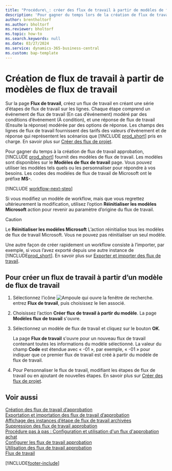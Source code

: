 ```yaml
---
title: "Procédure\_: créer des flux de travail à partir de modèles de flux de travail"
description: 'Pour gagner du temps lors de la création de flux de travail approbation, vous pouvez créer des flux de travail à partir de modèles de flux de travail existants.'
author: brentholtorf
ms.author: bholtorf
ms.reviewer: bholtorf
ms.topic: how-to
ms.search.keywords: null
ms.date: 03/27/2024
ms.service: dynamics-365-business-central
ms.custom: bap-template
---
```

# Création de flux de travail à partir de modèles de flux de travail

Sur la page **Flux de travail**, créez un flux de travail en créant une série d’étapes de flux de travail sur les lignes. Chaque étape comprend un événement de flux de travail (En cas d’événement) modéré par des conditions d’événement (À condition), et une réponse de flux de travail (Ensuite la réponse) modérée par des options de réponse. Les champs des lignes de flux de travail fournissent des tarifs des valeurs d’événement et de réponse qui représentent les scénarios que [!INCLUDE [prod_short](includes/prod_short.md)] pris en charge. En savoir plus sur [Créer des flux de projet](across-how-to-create-workflows.md).

Pour gagner du temps à la création de flux de travail approbation, [!INCLUDE [prod_short](includes/prod_short.md)] fournit des modèles de flux de travail. Les modèles sont disponibles sur le **Modèles de flux de travail** page. Vous pouvez utiliser les modèles tels quels ou les personnaliser pour répondre à vos besoins. Les codes des modèles de flux de travail de Microsoft ont le préfixe **MS-**.

[!INCLUDE [workflow-next-step](includes/workflow-next-step.md)]

Si vous modifiez un modèle de workflow, mais que vous regrettez ultérieurement la modification, utilisez l’option **Réinitialiser les modèles Microsoft** action pour revenir au paramètre d’origine du flux de travail.

> [!CAUTION]
> Le **Réinitialiser les modèles Microsoft** L’action réinitialise tous les modèles de flux de travail Microsoft. Vous ne pouvez pas réinitialiser un seul modèle.  

Une autre façon de créer rapidement un workflow consiste à l’importer, par exemple, si vous l’avez exporté depuis une autre instance de [!INCLUDE[prod_short](includes/prod_short.md)]. En savoir plus sur [Exporter et importer des flux de travail](across-how-to-export-and-import-workflows.md).  

## Pour créer un flux de travail à partir d’un modèle de flux de travail

1. Sélectionnez l’icône ![Ampoule qui ouvre la fenêtre de recherche.](media/ui-search/search_small.png "Dites-moi ce que vous voulez faire") entrez **Flux de travail**, puis choisissez le lien associé.  
2. Choisissez l’action **Créer flux de travail à partir du modèle**. La page **Modèles flux de travail** s'ouvre.  
3. Sélectionnez un modèle de flux de travail et cliquez sur le bouton **OK**.  

   La page **Flux de travail** s'ouvre pour un nouveau flux de travail contenant toutes les informations du modèle sélectionné. La valeur du champ **Code** est étendue avec « -01 », par exemple, « -01 » pour indiquer que ce premier flux de travail est créé à partir du modèle de flux de travail.  
4. Pour Personnaliser le flux de travail, modifiant les étapes de flux de travail ou en ajoutant de nouvelles étapes. En savoir plus sur [Créer des flux de projet](across-how-to-create-workflows.md).  

## Voir aussi

[Création des flux de travail d’approbation](across-how-to-create-workflows.md)  
[Exportation et importation des flux de travail d’approbation](across-how-to-export-and-import-workflows.md)  
[Affichage des instances d’étape de flux de travail archivées](across-how-to-view-archived-workflow-step-instances.md)  
[Suppression des flux de travail approbation](across-how-to-delete-workflows.md)  
[Procédure pas à pas : Configuration et utilisation d'un flux d'approbation achat](walkthrough-setting-up-and-using-a-purchase-approval-workflow.md)  
[Configurer les flux de travail approbation](across-set-up-workflows.md)  
[Utilisation des flux de travail approbation](across-use-workflows.md)  
[Flux de travail](across-workflow.md)  


[!INCLUDE[footer-include](includes/footer-banner.md)]
